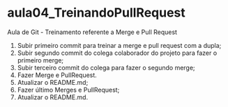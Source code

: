 # aula04_TreinandoPullRequest
Aula de Git - Treinamento referente a Merge e Pull Request
1. Subir primeiro commit para treinar a merge e pull request com a dupla;
2. Subir segundo commit do colega colaborador do projeto para fazer o primeiro merge;
3. Subir terceiro commit do colega para fazer o segundo merge;
4. Fazer Merge e PullRequest.
5. Atualizar o README.md;
6. Fazer último Merges e PullRequest;
7. Atualizar o README.md.

